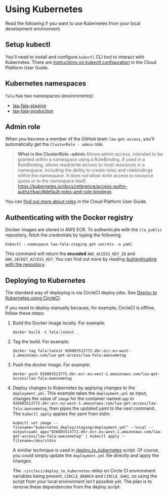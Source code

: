 # Using Kubernetes

Read the following if you want to use Kubernetes from your local development environment.

## Setup kubectl

You'll need to install and configure `kubectl` CLI tool to interact with Kubernetes. There are [instructions on kubectl configuration](https://ministryofjustice.github.io/cloud-platform-user-docs/01-getting-started/001-kubectl-config/) in the Cloud Platform User Guide.

## Kubernetes namespaces


`fala` has two namespaces (environments):

- [laa-fala-staging](https://github.com/ministryofjustice/cloud-platform-environments/tree/master/namespaces/cloud-platform-live-0.k8s.integration.dsd.io/laa-fala-staging)
- [laa-fala-production](https://github.com/ministryofjustice/cloud-platform-environments/tree/master/namespaces/cloud-platform-live-0.k8s.integration.dsd.io/laa-fala-production)

## Admin role

When you become a member of the GitHub team `laa-get-access`, you'll automatically get the `ClusterRole - admin` role.

>**What is the ClusterRole -admin**
>Allows admin access, intended to be granted within a namespace using a RoleBinding. If used in a RoleBinding, allows read/write access to most resources in a namespace, including the ability to create roles and rolebindings within the namespace. It does not allow write access to resource quota or to the namespace itself. https://kubernetes.io/docs/reference/access-authn-authz/rbac/#default-roles-and-role-bindings

You can [find out more about roles](https://ministryofjustice.github.io/cloud-platform-user-docs/01-getting-started/002-env-create/#01-rbacyaml) in the Cloud Platform User Guide.


## Authenticating with the Docker registry
Docker images are stored in AWS ECR. To authenticate with the `cla_public` repository, fetch the credentials by typing the following:

```
kubectl --namespace laa-fala-staging get secrets -o yaml
```

This command will return the **encoded** `AWS_ACCESS_KEY_ID` and `AWS_SECRET_ACCESS_KEY`. You can find out more by reading [Authenticating with the repository](https://ministryofjustice.github.io/cloud-platform-user-docs/02-deploying-an-app/001-app-deploy/#authenticating-with-the-repository).

## Deploying to Kubernetes

The standard way of deploying is via CircleCI deploy jobs. See [Deploy to Kubernetes using CircleCI](#deploy-to-kubernetes-using-circleci).

If you need to deploy manually because, for example, CircleCI is offline, follow these steps:

1. Build the Docker image locally. For example:
    ```
    docker build -t fala:latest .
    ```
1. Tag the build. For example:
    ```
    docker tag fala:latest 926803513772.dkr.ecr.eu-west-1.amazonaws.com/laa-get-access/laa-fala:awesometag
    ```
1. Push the docker image. For example:
    ```
    docker push 926803513772.dkr.ecr.eu-west-1.amazonaws.com/laa-get-access/laa-fala:awesometag
    ```
1. Deploy changes to Kubernetes by applying changes to the `deployment.yml`. This example takes the `deployment.yml` as input, changes the value of `image` for the container named `app` to `926803513772.dkr.ecr.eu-west-1.amazonaws.com/laa-get-access/laa-fala:awesometag`, then pipes the updated yaml to the next command. The `kubectl apply` applies the yaml from stdin:
    ```
    kubectl set image --filename="kubernetes_deploy/staging/deployment.yml" --local --output=yaml app="926803513772.dkr.ecr.eu-west-1.amazonaws.com/laa-get-access/laa-fala:awesometag" | kubectl apply --filename=/dev/stdin
    ```
   A similiar technique is used in [deploy_to_kubernetes](https://github.com/ministryofjustice/fala/blob/master/.circleci/deploy_to_kubernetes) script. Of course, you could simply update the `deployment.yml` file directly and apply the changes.
   
   The `.circleci/deploy_to_kubernetes` relies on Circle CI environment variables being present, `CIRCLE_BRANCH` and `CIRCLE_SHA1`, so using the script from your local environment isn't possible yet. The plan is to remove these dependencies from the deploy script.
